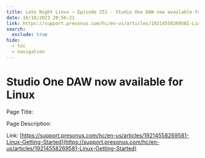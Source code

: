 ```yaml
---
title: Late Night Linux – Episode 251 - Studio One DAW now available for Linux
date: 16/10/2023 20:56:21
link: https://support.presonus.com/hc/en-us/articles/19214558269581-Linux-Getting-Started
search:
  exclude: true
hide:
  - toc
  - navigation
---
```


# Studio One DAW now available for Linux

Page Title: 

Page Description:  

Link: [https://support.presonus.com/hc/en-us/articles/19214558269581-Linux-Getting-Started](https://support.presonus.com/hc/en-us/articles/19214558269581-Linux-Getting-Started)